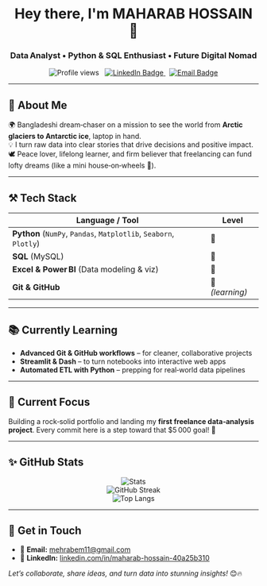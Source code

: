 <!-- Profile README for MAHARAB HOSSAIN -->

<h1 align="center">Hey there, I'm MAHARAB HOSSAIN 👋</h1>
<h3 align="center">Data Analyst • Python & SQL Enthusiast • Future Digital Nomad</h3>

<p align="center">
  <img src="https://komarev.com/ghpvc/?username=maharab022&style=flat-square&color=blue" alt="Profile views" />
  &nbsp;
  <a href="https://www.linkedin.com/in/maharab-hossain-40a25b310" target="_blank">
    <img src="https://img.shields.io/badge/-Connect%20on%20LinkedIn-0A66C2?style=flat-square&logo=linkedin&logoColor=white" alt="LinkedIn Badge">
  </a>
  &nbsp;
  <a href="mailto:mehrabem11@gmail.com">
    <img src="https://img.shields.io/badge/-Email%20Me-EA4335?style=flat-square&logo=gmail&logoColor=white" alt="Email Badge">
  </a>
</p>

---

## 🧭 About Me
🌍 Bangladeshi dream‑chaser on a mission to see the world from **Arctic glaciers to Antarctic ice**, laptop in hand.  
💡 I turn raw data into clear stories that drive decisions and positive impact.  
🕊️ Peace lover, lifelong learner, and firm believer that freelancing can fund lofty dreams (like a mini house‑on‑wheels 🚐).

---

## ⚒️ Tech Stack
| Language / Tool | Level |
|-----------------|-------|
| **Python** (`NumPy`, `Pandas`, `Matplotlib`, `Seaborn`, `Plotly`) | 💪 |
| **SQL** (MySQL) | 💪 |
| **Excel & Power BI** (Data modeling & viz) | 💪 |
| **Git & GitHub** | 🚀 *(learning)* |

---

## 📚 Currently Learning
- **Advanced Git & GitHub workflows** – for cleaner, collaborative projects  
- **Streamlit & Dash** – to turn notebooks into interactive web apps  
- **Automated ETL with Python** – prepping for real‑world data pipelines  

---

## 🔭 Current Focus
Building a rock‑solid portfolio and landing my **first freelance data‑analysis project**. Every commit here is a step toward that $5 000 goal! 💸

---

## ✨ GitHub Stats
<p align="center">
  <img src="https://github-readme-stats.vercel.app/api?username=maharab022&show_icons=true&theme=tokyonight&hide_border=true" alt="Stats" />
  <br/>
  <img src="https://streak-stats.demolab.com?user=maharab022&theme=tokyonight&hide_border=true" alt="GitHub Streak" />
  <br/>
  <img src="https://github-readme-stats.vercel.app/api/top-langs/?username=maharab022&layout=compact&theme=tokyonight&hide_border=true" alt="Top Langs" />
</p>

---

## 🚀 Get in Touch
- 📧 **Email:** [mehrabem11@gmail.com](mailto:mehrabem11@gmail.com)  
- 💼 **LinkedIn:** [linkedin.com/in/maharab-hossain-40a25b310](https://www.linkedin.com/in/maharab-hossain-40a25b310)

*Let’s collaborate, share ideas, and turn data into stunning insights!* 😊🔥
